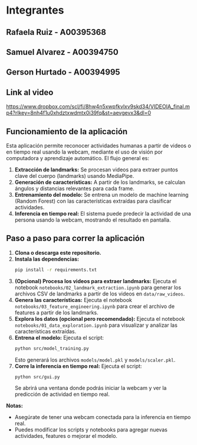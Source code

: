 # Integrantes
## Rafaela Ruiz - A00395368
## Samuel Alvarez - A00394750
## Gerson Hurtado - A00394995

## Link al video
https://www.dropbox.com/scl/fi/8hw4n5xwpfkvlxv9skd34/VIDEOIA_final.mp4?rlkey=8nh4f1u0xhdztxwdmtx0i39fq&st=aevgevx3&dl=0

## Funcionamiento de la aplicación

Esta aplicación permite reconocer actividades humanas a partir de videos o en tiempo real usando la webcam, mediante el uso de visión por computadora y aprendizaje automático. El flujo general es:

1. **Extracción de landmarks:** Se procesan videos para extraer puntos clave del cuerpo (landmarks) usando MediaPipe.
2. **Generación de características:** A partir de los landmarks, se calculan ángulos y distancias relevantes para cada frame.
3. **Entrenamiento del modelo:** Se entrena un modelo de machine learning (Random Forest) con las características extraídas para clasificar actividades.
4. **Inferencia en tiempo real:** El sistema puede predecir la actividad de una persona usando la webcam, mostrando el resultado en pantalla.

## Paso a paso para correr la aplicación

1. **Clona o descarga este repositorio.**
2. **Instala las dependencias:**
   ```bash
   pip install -r requirements.txt
   ```
3. **(Opcional) Procesa los videos para extraer landmarks:**
   Ejecuta el notebook `notebooks/02_landmark_extraction.ipynb` para generar los archivos CSV de landmarks a partir de los videos en `data/raw_videos`.
4. **Genera las características:**
   Ejecuta el notebook `notebooks/03_feature_engineering.ipynb` para crear el archivo de features a partir de los landmarks.
5. **Explora los datos (opcional pero recomendado):**
   Ejecuta el notebook `notebooks/01_data_exploration.ipynb` para visualizar y analizar las características extraídas.
6. **Entrena el modelo:**
   Ejecuta el script:
   ```bash
   python src/model_training.py
   ```
   Esto generará los archivos `models/model.pkl` y `models/scaler.pkl`.
7. **Corre la inferencia en tiempo real:**
   Ejecuta el script:
   ```bash
   python src/gui.py
   ```
   Se abrirá una ventana donde podrás iniciar la webcam y ver la predicción de actividad en tiempo real.

**Notas:**
- Asegúrate de tener una webcam conectada para la inferencia en tiempo real.
- Puedes modificar los scripts y notebooks para agregar nuevas actividades, features o mejorar el modelo.
